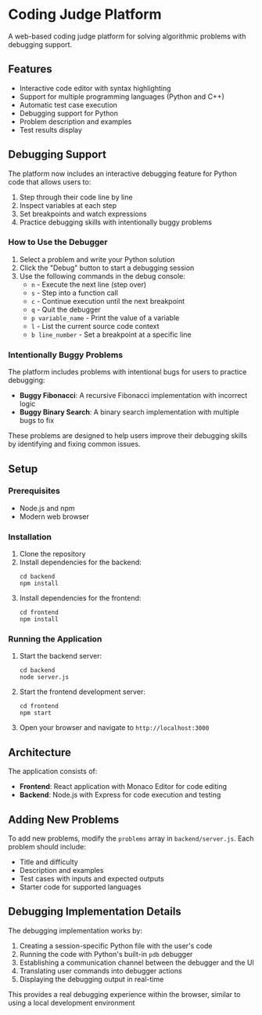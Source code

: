 # Coding Judge Platform

A web-based coding judge platform for solving algorithmic problems with debugging support.

## Features

- Interactive code editor with syntax highlighting
- Support for multiple programming languages (Python and C++)
- Automatic test case execution
- Debugging support for Python
- Problem description and examples
- Test results display

## Debugging Support

The platform now includes an interactive debugging feature for Python code that allows users to:

1. Step through their code line by line
2. Inspect variables at each step
3. Set breakpoints and watch expressions
4. Practice debugging skills with intentionally buggy problems

### How to Use the Debugger

1. Select a problem and write your Python solution
2. Click the "Debug" button to start a debugging session
3. Use the following commands in the debug console:
   - `n` - Execute the next line (step over)
   - `s` - Step into a function call
   - `c` - Continue execution until the next breakpoint
   - `q` - Quit the debugger
   - `p variable_name` - Print the value of a variable
   - `l` - List the current source code context
   - `b line_number` - Set a breakpoint at a specific line

### Intentionally Buggy Problems

The platform includes problems with intentional bugs for users to practice debugging:

- **Buggy Fibonacci**: A recursive Fibonacci implementation with incorrect logic
- **Buggy Binary Search**: A binary search implementation with multiple bugs to fix

These problems are designed to help users improve their debugging skills by identifying and fixing common issues.

## Setup

### Prerequisites

- Node.js and npm
- Modern web browser

### Installation

1. Clone the repository
2. Install dependencies for the backend:
   ```
   cd backend
   npm install
   ```
3. Install dependencies for the frontend:
   ```
   cd frontend
   npm install
   ```

### Running the Application

1. Start the backend server:
   ```
   cd backend
   node server.js
   ```
2. Start the frontend development server:
   ```
   cd frontend
   npm start
   ```
3. Open your browser and navigate to `http://localhost:3000`

## Architecture

The application consists of:

- **Frontend**: React application with Monaco Editor for code editing
- **Backend**: Node.js with Express for code execution and testing

## Adding New Problems

To add new problems, modify the `problems` array in `backend/server.js`. Each problem should include:

- Title and difficulty
- Description and examples
- Test cases with inputs and expected outputs
- Starter code for supported languages

## Debugging Implementation Details

The debugging implementation works by:

1. Creating a session-specific Python file with the user's code
2. Running the code with Python's built-in `pdb` debugger
3. Establishing a communication channel between the debugger and the UI
4. Translating user commands into debugger actions
5. Displaying the debugging output in real-time

This provides a real debugging experience within the browser, similar to using a local development environment 